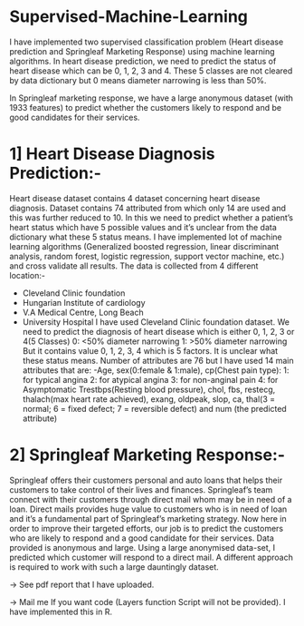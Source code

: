 # Supervised-Machine-Learning

I have implemented two supervised classification problem (Heart disease prediction and Springleaf Marketing Response) using 
machine learning algorithms. In heart disease prediction, we need to predict the status of heart disease which can be 0, 1, 2, 3 
and 4. These 5 classes are not cleared by data dictionary but 0 means diameter narrowing is less than 50%.


In Springleaf marketing response, we have a large anonymous dataset (with 1933 features) to predict whether the customers likely 
to respond and be good candidates for their services.


# 1] Heart Disease Diagnosis Prediction:-  
Heart disease dataset contains 4 dataset concerning heart disease diagnosis. Dataset contains 74 attributed from which only 14 are used and this was further reduced to 10. In this we need to predict whether a patient’s heart status which have 5 possible values and it’s unclear from the data dictionary what these 5 status means.
I have implemented lot of machine learning algorithms (Generalized boosted regression, linear discriminant analysis, random forest, logistic regression, support vector machine, etc.) and cross validate all results. The data is collected from 4 different location:-
- Cleveland Clinic foundation
- Hungarian Institute of cardiology
- V.A Medical Centre, Long Beach 
- University Hospital
I have used Cleveland Clinic foundation dataset. We need to predict the diagnosis of heart disease which is either 0, 1, 2, 3 or 4(5 Classes)
    0: <50% diameter narrowing 
    1: >50% diameter narrowing 
But it contains value 0, 1, 2, 3, 4 which is 5 factors. It is unclear what these                                             status means.
Number of attributes are 76 but I have used 14 main attributes that are:
 -Age, sex(0:female & 1:male),
 cp(Chest pain type):
   1: for typical angina
   2: for atypical angina
   3: for non-anginal pain
   4: for Asymptomatic 
Trestbps(Resting blood pressure), chol, fbs, restecg, thalach(max heart rate achieved), exang, oldpeak, slop, ca, thal(3 = normal; 6 = fixed defect; 7 = reversible defect)  and num (the predicted attribute)  


# 2] Springleaf Marketing Response:-
Springleaf offers their customers personal and auto loans that helps their customers to take control of their lives and finances. Springleaf’s team connect with their customers through direct mail whom may be in need of a loan.
Direct mails provides huge value to customers who is in need of loan and it’s a fundamental part of Springleaf’s marketing strategy. Now here in order to improve their targeted efforts, our job is to predict the customers who are likely to respond and a good candidate for their services. Data provided is anonymous and large.
Using a large anonymised data-set, I predicted which customer will respond to a direct mail. A different approach is required to work with such a large dauntingly dataset.

-> See pdf report that I have uploaded.

-> Mail me If you want code (Layers function Script will not be provided). I have implemented this in R.

